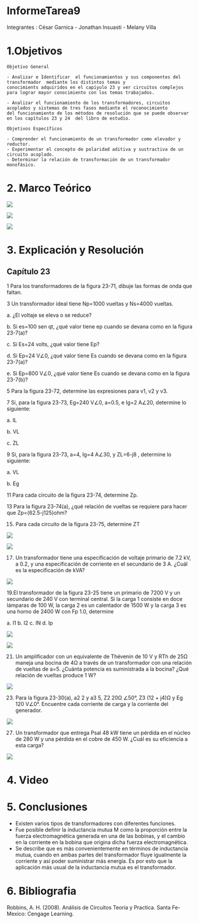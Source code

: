 # InformeTarea9

Integrantes : César Garnica - Jonathan Insuasti - Melany Villa 

# 1.Objetivos


    Objetivo General 
    
    - Analizar e Identificar  el funcionamientos y sus componentes del transformador  mediante los distintos temas y 
    conocimients adquiridos en el capíyulo 23 y ver circuitos complejos para lograr mayor conocimiento con los temas trabajados. 

    - Analizar el funcionamiento de los transformadores, circuitos acoplados y sistemas de tres fases mediante el reconocimiento 
    del funcionamiento de los métodos de resolución que se puede observar en los capítulos 23 y 24  del libro de estudio.

    Objetivos Específicos
    
    - Comprender el funcionamiento de un transformador como elevador y reductor.
    - Experimentar el concepto de polaridad aditiva y sustractiva de un circuito acoplado.
    - Determinar la relación de transformación de un transformador monofásico.
    
 
    
# 2. Marco Teórico

![](https://github.com/mjvilla1/ImagenesTarea9/blob/main/Marco%20Te%C3%B3rico%20Transformador.JPG)

![](https://github.com/mjvilla1/ImagenesTarea9/blob/main/Circuitos%20Acoplados.PNG)

![](https://github.com/mjvilla1/ImagenesTarea9/blob/main/Sistemasa%20trifasicos.jpg)

# 3. Explicación y Resolución
 
## Capítulo 23 

1 Para los transformadores de la figura 23-71, dibuje las formas de onda que faltan.


3 Un transformador ideal tiene Np=1000 vueltas y Ns=4000 vueltas.

 a. ¿El voltaje se eleva o se reduce?

 b. Si es=100 sen qt, ¿qué valor tiene ep cuando se devana como en la figura 23-7(a)? 

c. Si Es=24 volts, ¿qué valor tiene Ep? 

d. Si Ep=24 V∠0, ¿qué valor tiene Es cuando se devana como en la figura 23-7(a)? 

e. Si Ep=800 V∠0, ¿qué valor tiene Es cuando se devana como en la figura 23-7(b)?


5 Para la figura 23-72, determine las expresiones para v1, v2 y v3.


7 Si, para la figura 23-73, Eg=240 V∠0, a=0.5, e Ig=2 A∠20, determine lo siguiente: 

a. IL 

b. VL

c. ZL


9 Si, para la figura 23-73, a=4, Ig=4 A∠30, y ZL=6-j8 , determine lo siguiente: 

a. VL 

b. Eg


11 Para cada circuito de la figura 23-74, determine Zp.


13 Para la figura 23-74(a), ¿qué relación de vueltas se requiere para hacer que Zp=(62.5-j125)ohm?
 
15. Para cada circuito de la figura 23-75, determine ZT

![](https://github.com/mjvilla1/ImagenesTarea9/blob/main/Ejercicio%2023.15.PNG)

![](https://github.com/mjvilla1/ImagenesTarea9/blob/main/Ejercicio%2023.15.1.PNG)

17. Un transformador tiene una especificación de voltaje primario de 7.2 kV, a 
0.2, y una especificación de corriente en el secundario de 3 A. ¿Cuál es la especificación de kVA?

![](https://github.com/mjvilla1/ImagenesTarea9/blob/main/Ejercicio%2023.17.PNG)

19.El transformador de la figura 23-25 tiene un primario de 7200 V y un secundario de 240 V con terminal central. Si la carga 1 consiste en doce lámparas
de 100 W, la carga 2 es un calentador de 1500 W y la carga 3 es una horno de
2400 W con Fp  1.0, determine

a. I1    b. I2   c. IN   d. Ip

![](https://github.com/mjvilla1/ImagenesTarea9/blob/main/Ejercicio%2023.19.PNG)

![](https://github.com/mjvilla1/ImagenesTarea9/blob/main/Ejercicio%2023.19.1.PNG)

21. Un amplificador con un equivalente de Thévenin de 10 V y RTh de 25Ω maneja una bocina de 4Ω a través de un transformador con una relación de vueltas de a=5.
¿Cuánta potencia es suministrada a la bocina? ¿Qué relación de vueltas produce 1 W?

![](https://github.com/mjvilla1/ImagenesTarea9/blob/main/Ejercicio%2023.21.PNG)

23. Para la figura 23-30(a), a2  2 y a3  5, Z2  20Ω ∠50°, Z3  (12 + j4)Ω
y Eg  120 V∠0°. Encuentre cada corriente de carga y la corriente del generador.

![](https://github.com/mjvilla1/ImagenesTarea9/blob/main/Ejercicio%2023.23.PNG)

27. Un transformador que entrega Psal  48 kW tiene un pérdida en el núcleo de
280 W y una pérdida en el cobre de 450 W. ¿Cuál es su eficiencia a esta
carga?

![](https://github.com/mjvilla1/ImagenesTarea9/blob/main/Ejercicio%2023.27.PNG)

# 4. Video


# 5. Conclusiones

- Existen  varios  tipos  de transformadores  con  diferentes funciones.
- Fue posible definir la inductancia mutua M como la proporción entre la fuerza electromagnética generada 
en una de las bobinas, y el cambio en la corriente en la bobina que origina dicha fuerza electromagnética.
- Se describe que es más convenientemente en términos de inductancia mutua, cuando en ambas partes del transformador 
fluye igualmente la corriente y así poder suministrar más energía. Es por esto que la aplicación más usual de la inductancia mutua
es el transformador.
 

# 6. Bibliografia 

Robbins, A. H. (2008). Análisis de Circuitos Teoria y Practica. Santa Fe-Mexico: Cengage Learning.
